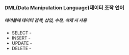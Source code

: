 ### DML(Data Manipulation Language)데이터 조작 언어
##### 테이블에 데이터 검색, 삽입, 수정, 삭제 시 사용
- SELECT -
- INSERT -
- UPDATE -
- DELETE -
